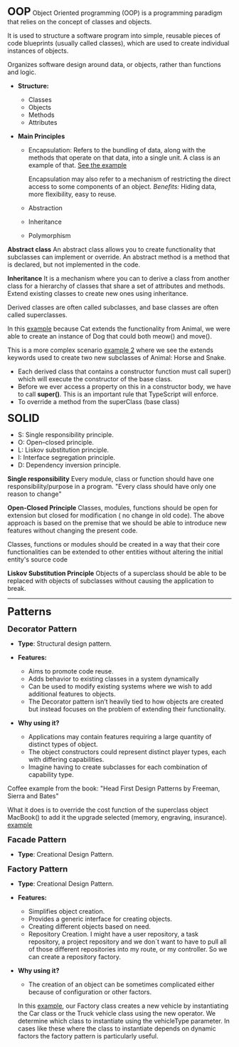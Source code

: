 **<font size="5">OOP</font>**
Object Oriented programming (OOP) is a programming paradigm that relies on the concept of classes and objects.

It is used to structure a software program into simple, reusable pieces of code blueprints (usually called classes), which are used to create individual instances of objects.

Organizes software design around data, or objects, rather than functions and logic.

 - **Structure:**
    - Classes
    - Objects
    - Methods
    - Attributes

 - **Main Principles** 
    - Encapsulation: Refers to the bundling of data, along with the methods that operate on that data, into a single unit. A class is an example of that. [See the example](./OOP/Principles/Encapsulation.ts.ts)

      Encapsulation may also refer to a mechanism of restricting the direct access to some components of an object. 
      *Benefits:* Hiding data, more flexibility, easy to reuse.

    - Abstraction
    - Inheritance
    - Polymorphism

**Abstract class**
 An abstract class allows you to create functionality that subclasses can implement or override.
 An abstract method is a method that is declared, but not implemented in the code.

 **Inheritance**
It is a mechanism where you can to derive a class from another class for a hierarchy of classes that share a set of attributes and methods.
Extend existing classes to create new ones using inheritance.

Derived classes are often called subclasses, and base classes are often called superclasses.

In this [example](./POO/Inheritance/inheritance.ts) because Cat extends the functionality from Animal, we were able to create an instance of Dog that could both meow() and move().

This is a more complex scenario [example 2](./POO/Inheritance/inheritanceTwo.ts) where we see the extends keywords used to create two new subclasses of Animal: Horse and Snake.
 - Each derived class that contains a constructor function must call super() which will execute the constructor of the base class.
 - Before we ever access a property on this in a constructor body, we have to call **super()**. This is an important rule that TypeScript will enforce.
 - To override a method from the superClass (base class) 

**<font size="5">SOLID</font>**
* S: Single responsibility principle.
* O: Open–closed principle.
* L: Liskov substitution principle.
* I: Interface segregation principle.
* D: Dependency inversion principle.

**Single responsibility**
Every module, class or function should have one responsibility/purpose in a program. "Every class should have only one reason to change"


**Open-Closed Principle**
Classes, modules, functions should be open for extension but closed for modification ( no change in old code). The above approach is based on the premise that we should be able to introduce new features without changing the present code.  

Classes, functions or modules should be created in a way that their core functionalities can be extended to other entities without altering the initial entity's source code

**Liskov Substitution Principle**
Objects of a superclass should be able to be replaced with objects of subclasses without causing the application to break.

<hr/>

**<font size="5">Patterns</font>**

**<font size="4">Decorator Pattern</font>**
* **Type**: Structural design pattern.

* **Features:**
    - Aims to promote code reuse.
    - Adds behavior to existing classes in a system dynamically
    - Can be used to modify existing systems where we wish to add additional features to objects.
    - The Decorator pattern isn’t heavily tied to how objects are created but instead focuses on the problem of extending their functionality.
* **Why using it?**
    - Applications may contain features requiring a large quantity of distinct types of object.
    - The object constructors could represent distinct player types, each with differing capabilities.
    - Imagine having to create subclasses for each combination of capability type.

Coffee example from the book: "Head First Design Patterns by Freeman, Sierra and Bates"


What it does is to override the cost function of the superclass object MacBook() to add it the upgrade selected (memory, engraving, insurance).
[example](./Patterns/Decorator/Structural/Decorator/exampleOne.js)


**<font size="4">Facade Pattern</font>**
* **Type**: Creational Design Pattern.

**<font size="4">Factory Pattern</font>**
* **Type**: Creational Design Pattern.

* **Features:**
    - Simplifies object creation.
    - Provides a generic interface for creating objects.
    - Creating different objects based on need.
    - Repository Creation. I might have a user repository, a task repository, a project repository and we don´t want to have to pull all of those different repositories into my route, or my controller. So we can create a repository factory.
    

* **Why using it?**
    - The creation of an object can be sometimes complicated either because of configuration or other factors.

    In this [example](./Patterns/Design/Factory/exampleOneVehicle.js), our Factory class creates a new vehicle by instantiating the Car class or the Truck vehicle class using the new operator. We determine which class to instantiate using the vehicleType parameter. In cases like these where the class to instantiate depends on dynamic factors the factory pattern is particularly useful.